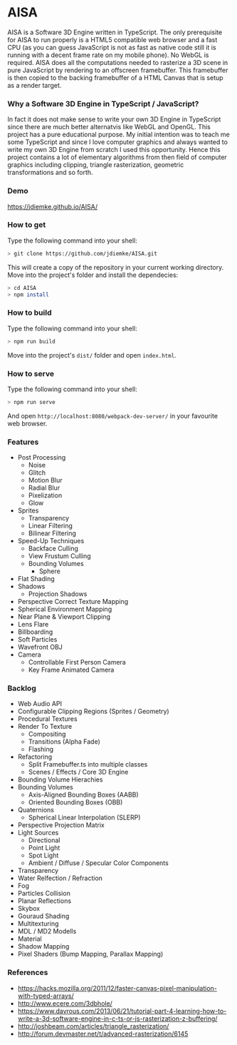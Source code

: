 # AISA
AISA is a Software 3D Engine written in TypeScript. The
only prerequisite for AISA to run properly is a HTML5 compatible web browser and a fast CPU (as you can guess JavaScript is not as fast as native code still it is running with a decent frame rate on my mobile phone). No WebGL is required.
AISA does all the computations needed to rasterize a 3D scene
in pure JavaScript by rendering to an offscreen framebuffer.
This framebuffer is then copied to the backing framebuffer of
a HTML Canvas that is setup as a render target.
### Why a Software 3D Engine in TypeScript / JavaScript?
In fact it does not make sense to write your own 3D Engine
in TypeScript since there are much better alternatvis like
WebGL and OpenGL. This project has a pure educational purpose.
My initial intention was to teach me some TypeScript and since
I love computer graphics and always wanted to write my own 3D
Engine from scratch I used this opportunity. Hence this
project contains a lot of elementary algorithms from then
field of computer graphics including clipping, triangle rasterization, geometric transformations and so forth.
### Demo
https://jdiemke.github.io/AISA/
### How to get
Type the following command into your shell:
```bash
> git clone https://github.com/jdiemke/AISA.git
```
This will create a copy of the repository in your current working directory. Move into the project's folder and install the dependecies:
```bash
> cd AISA
> npm install
```
### How to build
Type the following command into your shell:
```bash
> npm run build
```
Move into the project's `dist/` folder and open `index.html`.
### How to serve
Type the following command into your shell:
```bash
> npm run serve
```
And open `http://localhost:8080/webpack-dev-server/` in your favourite web browser.
### Features
- Post Processing
    - Noise
    - Glitch
    - Motion Blur
    - Radial Blur
    - Pixelization
    - Glow
- Sprites
    - Transparency
    - Linear Filtering
    - Bilinear Filtering
- Speed-Up Techniques
    - Backface Culling
    - View Frustum Culling
    - Bounding Volumes
        - Sphere
- Flat Shading
- Shadows
    - Projection Shadows
- Perspective Correct Texture Mapping
- Spherical Environment Mapping
- Near Plane & Viewport Clipping
- Lens Flare
- Billboarding
- Soft Particles
- Wavefront OBJ
- Camera
    - Controllable First Person Camera
    - Key Frame Animated Camera
### Backlog
- Web Audio API
- Configurable Clipping Regions (Sprites / Geometry)
- Procedural Textures
- Render To Texture
    - Compositing
    - Transitions (Alpha Fade)
    - Flashing
- Refactoring
    - Split Framebuffer.ts into multiple classes
    - Scenes / Effects / Core 3D Engine
- Bounding Volume Hierachies
- Bounding Volumes
    - Axis-Aligned Bounding Boxes (AABB)
    - Oriented Bounding Boxes (OBB)
- Quaternions
    - Spherical Linear Interpolation (SLERP)
- Perspective Projection Matrix
- Light Sources
    - Directional
    - Point Light
    - Spot Light
    - Ambient / Diffuse / Specular Color Components
- Transparency
- Water Relfection / Refraction
- Fog
- Particles Collision
- Planar Reflections
- Skybox
- Gouraud Shading
- Multitexturing
- MDL / MD2 Modells
- Material
- Shadow Mapping
- Pixel Shaders (Bump Mapping, Parallax Mapping)
### References
- https://hacks.mozilla.org/2011/12/faster-canvas-pixel-manipulation-with-typed-arrays/
- http://www.ecere.com/3dbhole/
- https://www.davrous.com/2013/06/21/tutorial-part-4-learning-how-to-write-a-3d-software-engine-in-c-ts-or-js-rasterization-z-buffering/
- http://joshbeam.com/articles/triangle_rasterization/
- http://forum.devmaster.net/t/advanced-rasterization/6145
